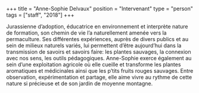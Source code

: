 +++
title = "Anne-Sophie Delvaux"
position = "Intervenant"
type = "person"
tags = ["staff", "2018"]
+++

Jurassienne d’adoption, éducatrice en environnement et interprète nature de
formation, son chemin de vie l’a naturellement amenée vers la permaculture. Ses
différentes expériences, auprès de divers publics et au sein de milieux naturels
variés, lui permettent d’être aujourd’hui dans la transmission de savoirs et
savoirs faire: les plantes sauvages, la connexion avec nos sens, les outils
pédagogiques. Anne-Sophie exerce également au sein d’une exploitation agricole
où elle cueille et transforme les plantes aromatiques et médicinales ainsi que
les p’tits fruits rouges sauvages. Entre observation, expérimentation et
partage, elle aime vivre au rythme de cette nature si précieuse et de son jardin
de moyenne montagne.
